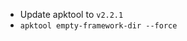 <ul>
    <li>Update apktool to <code>v2.2.1</code></li>
    <li><code>apktool empty-framework-dir --force</code></li>
</ul>